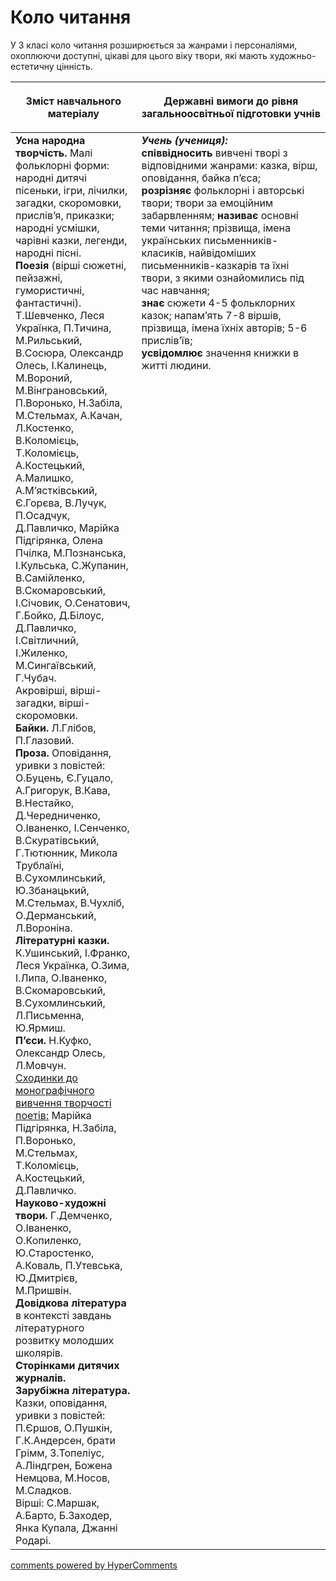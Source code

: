<div id="hypercomments_widget" class="js-hypercomments-widget invisible"></div>

# Коло читання

У 3 класі коло читання розширюється за жанрами і персоналіями, охоплюючи доступні, цікаві для цього віку твори, які мають художньо-естетичну цінність.

<table>
<thead>
  <tr>
    <th width="40%" align="center"><p>Зміст навчального матеріалу</p></td>
    <th width="60%" align="center"><p>Державні вимоги до рівня загальноосвітньої підготовки учнів</p></td>
  </tr>
</thead>
<tbody>
  <tr>
    <td width="40%" style="vertical-align:top !important;">
<b>Усна народна творчість.</b> Малі фольклорні форми: народні дитячі пісеньки, ігри, лічилки, загадки, скоромовки, прислів’я, приказки; народні усмішки, чарівні казки, легенди, народні пісні.<br>
<b>Поезія</b> (вірші сюжетні, пейзажні, гумористичні, фантастичні). Т.Шевченко, Леся Українка, П.Тичина, М.Рильський, В.Сосюра, Олександр Олесь, І.Калинець, М.Вороний, М.Вінграновський, П.Воронько, Н.Забіла, М.Стельмах, А.Качан, Л.Костенко, В.Коломієць, Т.Коломієць, А.Костецький, А.Малишко, А.М’ястківський, Є.Горєва, В.Лучук, П.Осадчук, Д.Павличко, Марійка Підгірянка, Олена Пчілка, М.Познанська, І.Кульська, С.Жупанин, В.Самійленко, В.Скомаровський, І.Січовик, О.Сенатович, Г.Бойко, Д.Білоус, Д.Павличко, І.Світличний, І.Жиленко, М.Сингаївський, Г.Чубач.<br>
Акровірші, вірші-загадки, вірші-скоромовки.<br>
<b>Байки.</b> Л.Глібов, П.Глазовий.<br>
<b>Проза.</b> Оповідання, уривки з повістей: О.Буцень, Є.Гуцало, А.Григорук, В.Кава, В.Нестайко, Д.Чередниченко, О.Іваненко, І.Сенченко, В.Скуратівський, Г.Тютюнник, Микола Трублаїні, В.Сухомлинський, Ю.Збанацький, М.Стельмах, В.Чухліб, О.Дерманський, Л.Вороніна.<br>
<b>Літературні казки.</b> К.Ушинський, І.Франко, Леся Українка, О.Зима, І.Липа, О.Іваненко, В.Скомаровський, В.Сухомлинський, Л.Письменна, Ю.Ярмиш.<br>
<b>П’єси.</b> Н.Куфко, Олександр Олесь, Л.Мовчун.<br>
<u>Сходинки до монографічного вивчення творчості поетів:</u> Марійка Підгірянка, Н.Забіла, П.Воронько, М.Стельмах, Т.Коломієць, А.Костецький, Д.Павличко.<br>
<b>Науково-художні твори.</b> Г.Демченко, О.Іваненко, О.Копиленко, Ю.Старостенко, А.Коваль, П.Утевська, Ю.Дмитрієв, М.Пришвін.<br>
<b>Довідкова література</b> в контексті завдань літературного розвитку молодших школярів.<br>
<b>Сторінками дитячих журналів.</b><br>
<b>Зарубіжна література.</b> Казки, оповідання, уривки з повістей: П.Єршов, О.Пушкін, Г.К.Андерсен, брати Грімм, З.Топеліус, А.Ліндгрен, Божена Немцова, М.Носов, М.Сладков.<br>
Вірші: С.Маршак, А.Барто, Б.Заходер, Янка Купала, Джанні Родарі.<br></td>
    <td width="60%" style="vertical-align:top !important;">
<i><b>Учень (учениця):</b></i><br>
<b>співвідносить</b> вивчені творі з відповідними жанрами: казка, вірш, оповідання, байка п’єса; <br>
<b>розрізняє</b> фольклорні і авторські твори; твори за емоційним забарвленням; <b>називає</b> основні теми читання; прізвища, імена українських письменників-класиків, найвідоміших письменників-казкарів та їхні твори, з якими ознайомились під час навчання; <br>
<b>знає</b> сюжети 4-5 фольклорних казок; напам’ять 7-8 віршів, прізвища, імена їхніх авторів; 5-6 прислів’їв; <br>
<b>усвідомлює</b> значення книжки в житті людини.<br></td>
  </tr>
</tbody>
</table>

<div class="js-hypercomments-container">
<a href="http://hypercomments.com" class="hc-link" title="comments widget">comments powered by HyperComments</a>
</div>